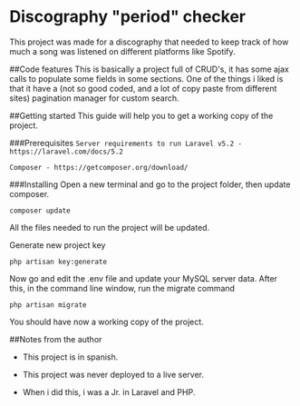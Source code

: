 # Discography "period" checker

This project was made for a discography that needed to keep track of how much a song was listened on different platforms like Spotify.

##Code features
This is basically a project full of CRUD's, it has some ajax calls to populate some fields in some sections.
One of the things i liked is that it have a (not so good coded, and a lot of copy paste from different sites) pagination manager for custom search.

##Getting started
This guide will help you to get a working copy of the project.

###Prerequisites
``Server requirements to run Laravel v5.2 - https://laravel.com/docs/5.2``

``Composer - https://getcomposer.org/download/``

###Installing
Open a new terminal and go to the project folder, then update composer.

``composer update``

All the files needed to run the project will be updated.

Generate new project key

``php artisan key:generate``

Now go and edit the .env file and update your MySQL server data. After this, in the command line window, run the migrate command

``php artisan migrate``

You should have now a working copy of the project.

##Notes from the author
- This project is in spanish.

- This project was never deployed to a live server. 

- When i did this, i was a Jr. in Laravel and PHP.